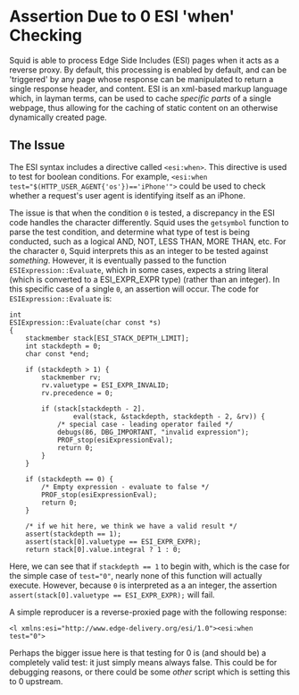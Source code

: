 # Assertion Due to 0 ESI 'when' Checking 
Squid is able to process Edge Side Includes (ESI) pages when it acts as a reverse proxy. By default, this processing is enabled by default, and can be 'triggered' by any page whose response can be manipulated to return a single response header, and content.
ESI is an xml-based markup language which, in layman terms, can be used to cache *specific parts* of a single webpage, thus allowing for the caching of static content on an otherwise dynamically created page.

## The Issue
The ESI syntax includes a directive called `<esi:when>`. This directive is used to test for boolean conditions. For example, ``<esi:when test="$(HTTP_USER_AGENT{'os'})=='iPhone'">`` could be used to check whether a request's user agent is identifying itself as an iPhone.

The issue is that when the condition `0` is tested, a discrepancy in the ESI code handles the character differently. Squid uses the `getsymbol` function to parse the test condition, and determine what type of test is being conducted, such as a logical AND, NOT, LESS THAN, MORE THAN, etc. For the character `0`, Squid interprets this as an integer to be tested against *something*. However, it is eventually passed to the function `ESIExpression::Evaluate`, which in some cases, expects a string literal (which is converted to a ESI_EXPR_EXPR type) (rather than an integer). In this specific case of a single `0`, an assertion will occur. The code for `ESIExpression::Evaluate` is:
```
int
ESIExpression::Evaluate(char const *s)
{
    stackmember stack[ESI_STACK_DEPTH_LIMIT];
    int stackdepth = 0;
    char const *end;
    
    if (stackdepth > 1) {
        stackmember rv;
        rv.valuetype = ESI_EXPR_INVALID;
        rv.precedence = 0;

        if (stack[stackdepth - 2].
                eval(stack, &stackdepth, stackdepth - 2, &rv)) {
            /* special case - leading operator failed */
            debugs(86, DBG_IMPORTANT, "invalid expression");
            PROF_stop(esiExpressionEval);
            return 0;
        }
    }

    if (stackdepth == 0) {
        /* Empty expression - evaluate to false */
        PROF_stop(esiExpressionEval);
        return 0;
    }

    /* if we hit here, we think we have a valid result */
    assert(stackdepth == 1);
    assert(stack[0].valuetype == ESI_EXPR_EXPR);
    return stack[0].value.integral ? 1 : 0;
```
Here, we can see that if `stackdepth == 1` to begin with, which is the case for the simple case of `test="0"`, nearly none of this function will actually execute. However, because `0` is interpreted as a an integer, the assertion `assert(stack[0].valuetype == ESI_EXPR_EXPR);` will fail.

A simple reproducer is a reverse-proxied page with the following response:
```
<l xmlns:esi="http://www.edge-delivery.org/esi/1.0"><esi:when test="0">
```
Perhaps the bigger issue here is that testing for 0 is (and should be) a completely valid test: it just simply means always false. This could be for debugging reasons, or there could be some *other* script which is setting this to 0 upstream.
